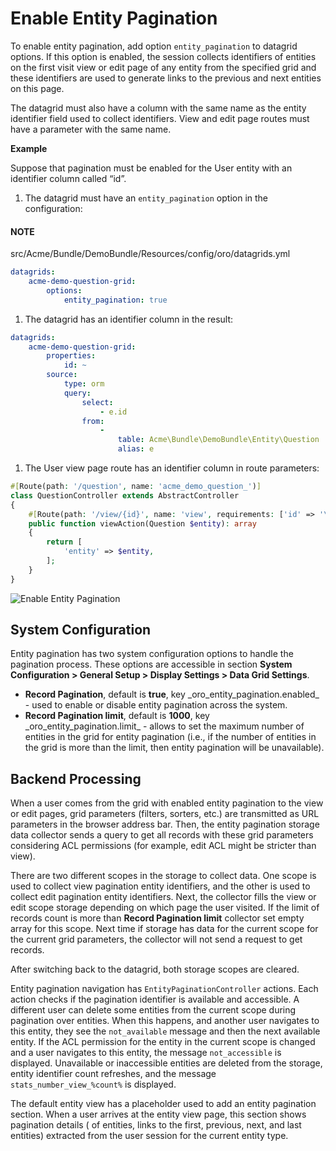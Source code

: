 <a id="data-grids-entity-pagination"></a>

# Enable Entity Pagination

To enable entity pagination, add option `entity_pagination` to datagrid options. If this option is enabled, the session collects identifiers of entities on the first visit view or edit page of any entity from the specified grid and these identifiers are used to generate links to the previous and next entities on this page.

The datagrid must also have a column with the same name as the entity identifier field used to collect identifiers. View and edit page routes must have a parameter with the same name.

**Example**

Suppose that pagination must be enabled for the User entity with an identifier column called “id”.

1. The datagrid must have an `entity_pagination` option in the configuration:

#### NOTE
src/Acme/Bundle/DemoBundle/Resources/config/oro/datagrids.yml
```yaml
datagrids:
    acme-demo-question-grid:
        options:
            entity_pagination: true
```

1. The datagrid has an identifier column in the result:

```yaml
datagrids:
    acme-demo-question-grid:
        properties:
            id: ~
        source:
            type: orm
            query:
                select:
                    - e.id
                from:
                    -
                        table: Acme\Bundle\DemoBundle\Entity\Question
                        alias: e
```

1. The User view page route has an identifier column in route parameters:

```php
#[Route(path: '/question', name: 'acme_demo_question_')]
class QuestionController extends AbstractController
{
    #[Route(path: '/view/{id}', name: 'view', requirements: ['id' => '\d+'])]
    public function viewAction(Question $entity): array
    {
        return [
            'entity' => $entity,
        ];
    }
}
```

![Enable Entity Pagination](img/backend/entities/entity-pagination.png)

<a id="data-grids-entity-pagination-sys-config"></a>

## System Configuration

Entity pagination has two system configuration options to handle the pagination process. These options are accessible in section **System Configuration > General Setup > Display Settings > Data Grid Settings**.

* **Record Pagination**, default is **true**, key \_oro_entity_pagination.enabled_ - used to enable or disable entity pagination across the system.
* **Record Pagination limit**, default is **1000**, key \_oro_entity_pagination.limit_ - allows to set the maximum number of entities in the grid for entity pagination (i.e., if the number of entities in the grid is more than the limit, then entity pagination will be unavailable).

<a id="data-grids-entity-pagination-backend-processing"></a>

## Backend Processing

When a user comes from the grid with enabled entity pagination to the view or edit pages, grid parameters (filters, sorters, etc.) are transmitted as URL parameters in the browser address bar. Then, the entity pagination storage data collector sends a query to get all records with these grid parameters considering ACL permissions (for example, edit ACL might be stricter
than view).

There are two different scopes in the storage to collect data. One scope is used to collect view pagination entity identifiers, and the other is used to collect edit pagination entity identifiers. Next, the collector fills the view or edit scope storage depending on which page the user visited. If the limit of records count is more than **Record Pagination limit** collector set empty array for this scope. Next time if storage has data for the current scope for the current grid parameters, the collector will not send a request to get records.

After switching back to the datagrid, both storage scopes are cleared.

Entity pagination navigation has `EntityPaginationController` actions. Each action checks if the pagination identifier is available and accessible. A different user can delete some entities from the current scope during pagination over entities. When this happens, and another user navigates to this entity, they see the `not_available` message and then the next available entity. If the ACL permission for the entity in the current scope is changed and a user navigates to this entity, the message `not_accessible` is displayed. Unavailable or inaccessible entities are deleted from the storage, entity identifier count refreshes, and the message `stats_number_view_%count%` is displayed.

The default entity view has a placeholder used to add an entity pagination section. When a user arrives at the entity view page, this section shows pagination details (<M> of <N> entities, links to the first, previous, next, and last entities) extracted from the user session for the current entity type.
